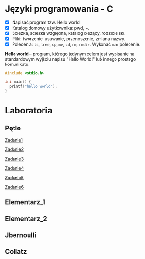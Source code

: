 # Języki programowania - C

* [x] Napisać program tzw. Hello world
* [x] Katalog domowy użytkownika: pwd, ~. 
* [x] Ścieżka, ścieżka względna, katalog bieżący, rodzicielski.
* [x] Pliki: tworzenie, usuwanie, przenoszenie, zmiana nazwy. 
* [x] Polecenia: `ls`, `tree`, `cp`, `mv`, `cd`, `rm`, `rmdir`. Wykonać `man` polecenie. 

**Hello world** – program, którego jedynym celem jest wypisanie na standardowym wyjściu napisu "Hello World!" lub innego prostego komunikatu.

```c
#include <stdio.h>

int main() {
  printf("hello world");
}
```
# Laboratoria
## Pętle
[Zadanie1](https://github.com/Dunkenblat/Project/blob/master/petle/1.c)

[Zadanie2](https://github.com/Dunkenblat/Project/blob/master/petle/2.c)

[Zadanie3](https://github.com/Dunkenblat/Project/blob/master/petle/3.c)

[Zadanie4](https://github.com/Dunkenblat/Project/blob/master/petle/4.c)

[Zadanie5](https://github.com/Dunkenblat/Project/blob/master/petle/5.c)

[Zadanie6](https://github.com/Dunkenblat/Project/blob/master/petle/6.c)

## Elementarz_1
## Elementarz_2
## Jbernoulli
## Collatz
